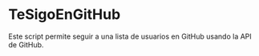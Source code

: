 # TeSigoEnGitHub
 Este script permite seguir a una lista de usuarios en GitHub usando la API de GitHub.
